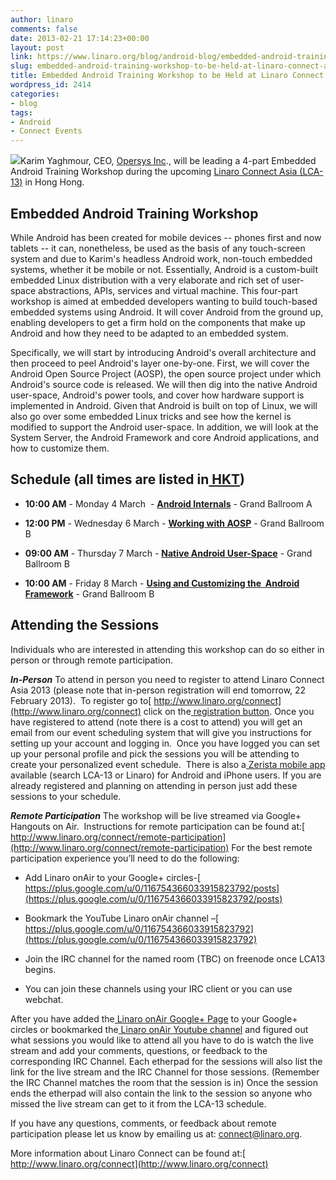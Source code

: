 ```yaml
---
author: linaro
comments: false
date: 2013-02-21 17:14:23+00:00
layout: post
link: https://www.linaro.org/blog/android-blog/embedded-android-training-workshop-to-be-held-at-linaro-connect-asia-2013/
slug: embedded-android-training-workshop-to-be-held-at-linaro-connect-asia-2013
title: Embedded Android Training Workshop to be Held at Linaro Connect Asia 2013
wordpress_id: 2414
categories:
- blog
tags:
- Android
- Connect Events
---
```


[](https://twitter.com/karimyaghmour)[![](http://www.linaro.org/wp-content/uploads/2013/02/Karim_Yaghmour.jpg)](https://plus.google.com/108468544076975482998/posts)Karim Yaghmour, CEO, [Opersys Inc](http://www.opersys.com/)., will be leading a 4-part Embedded Android Training Workshop during the upcoming [Linaro Connect Asia (LCA-13)](http://www.linaro.org/connect) in Hong Hong.


## Embedded Android Training Workshop


While Android has been created for mobile devices -- phones first and now tablets -- it can, nonetheless, be used as the basis of any touch-screen system and due to Karim's headless Android work, non-touch embedded systems, whether it be mobile or not. Essentially, Android is a custom-built embedded Linux distribution with a very elaborate and rich set of user-space abstractions, APIs, services and virtual machine. This four-part workshop is aimed at embedded developers wanting to build touch-based embedded systems using Android. It will cover Android from the ground up, enabling developers to get a firm hold on the components that make up Android and how they need to be adapted to an embedded system.

Specifically, we will start by introducing Android's overall architecture and then proceed to peel Android's layer one-by-one. First, we will cover the Android Open Source Project (AOSP), the open source project under which Android's source code is released. We will then dig into the native Android user-space, Android's power tools, and cover how hardware support is implemented in Android. Given that Android is built on top of Linux, we will also go over some embedded Linux tricks and see how the kernel is modified to support the Android user-space. In addition, we will look at the System Server, the Android Framework and core Android applications, and how to customize them.


## Schedule (all times are listed in[ HKT](http://www.timeanddate.com/worldclock/converter.html))






  * **10:00 AM** - Monday 4 March  - **[Android Internals](https://lca-13.zerista.com/event/member/72385)** - Grand Ballroom A


  * **12:00 PM** - Wednesday 6 March - **[Working with AOSP](https://lca-13.zerista.com/event/member/72386)** - Grand Ballroom B


  * **09:00 AM** - Thursday 7 March - **[Native Android User-Space](https://lca-13.zerista.com/event/member/72387)** - Grand Ballroom B


  * **10:00 AM** - Friday 8 March - **[Using and Customizing the  Android Framework](https://lca-13.zerista.com/event/member/72388)** - Grand Ballroom B




## Attending the Sessions


Individuals who are interested in attending this workshop can do so either in person or through remote participation.

_**In-Person**_
To attend in person you need to register to attend Linaro Connect Asia 2013 (please note that in-person registration will end tomorrow, 22 February 2013).  To register go to[ http://www.linaro.org/connect](http://www.linaro.org/connect) click on the[ registration button](http://linaro.eventbrite.co.uk/). Once you have registered to attend (note there is a cost to attend) you will get an email from our event scheduling system that will give you instructions for setting up your account and logging in.  Once you have logged you can set up your personal profile and pick the sessions you will be attending to create your personalized event schedule.  There is also a[ Zerista mobile app](http://lca-13.zerista.com/native_app/store_uri) available (search LCA-13 or Linaro) for Android and iPhone users. If you are already registered and planning on attending in person just add these sessions to your schedule.

_**Remote Participation**_
The workshop will be live streamed via Google+ Hangouts on Air.  Instructions for remote participation can be found at:[ http://www.linaro.org/connect/remote-participation](http://www.linaro.org/connect/remote-participation)
[](http://www.linaro.org/connect/remote-participation)
For the best remote participation experience you’ll need to do the following:




  * Add Linaro onAir to your Google+ circles-[ https://plus.google.com/u/0/116754366033915823792/posts](https://plus.google.com/u/0/116754366033915823792/posts)


  * Bookmark the YouTube Linaro onAir channel –[ https://plus.google.com/u/0/116754366033915823792](https://plus.google.com/u/0/116754366033915823792)


  * Join the IRC channel for the named room (TBC) on freenode once LCA13 begins.


  * You can join these channels using your IRC client or you can use webchat.


After you have added the[ Linaro onAir Google+ Page](https://plus.google.com/u/0/116754366033915823792/posts) to your Google+ circles or bookmarked the[ Linaro onAir Youtube channel](https://plus.google.com/u/0/116754366033915823792) and figured out what sessions you would like to attend all you have to do is watch the live stream and add your comments, questions, or feedback to the corresponding IRC Channel. Each etherpad for the sessions will also list the link for the live stream and the IRC Channel for those sessions. (Remember the IRC Channel matches the room that the session is in) Once the session ends the etherpad will also contain the link to the session so anyone who missed the live stream can get to it from the LCA-13 schedule.

If you have any questions, comments, or feedback about remote participation please let us know by emailing us at: [connect@linaro.org](mailto:connect@linaro.org).

More information about Linaro Connect can be found at:[ http://www.linaro.org/connect](http://www.linaro.org/connect)
